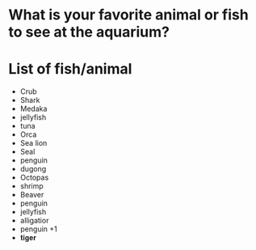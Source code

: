 # What is your favorite animal or fish to see at the aquarium?

# List of fish/animal
- Crub
- Shark
- Medaka
- jellyfish
- tuna
- Orca
- Sea lion
- Seal
- penguin
- dugong
- Octopas
- shrimp
- Beaver
- penguin
- jellyfish
- alligatior
- penguin +1
- 𝐭𝐢𝐠𝐞𝐫
